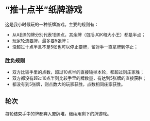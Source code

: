 # “推十点半”纸牌游戏

这是我小时候玩的一种纸牌游戏。主要的规则有：
- 从A到9的牌分别代表1到9点，其余牌（包括JQK和大小王）都是半点；
- 玩家轮流要牌，最多要5张牌；
- 没超过十点半且不足5张也可以停止要牌，留对手一直拿牌到停止；

### 胜负规则
- 双方比较手里的点数，超过10点半的直接输掉本轮，都超过则庄家胜；
- 双方都没有超过10点半则比较手里的牌数量，有达到5张牌的直接获胜；
- 都没有到5张牌，则点数大的玩家获胜，点数相同庄家获胜。

## 轮次
每轮结束手中的牌都弃入废牌堆，继续用剩下的牌游戏。
